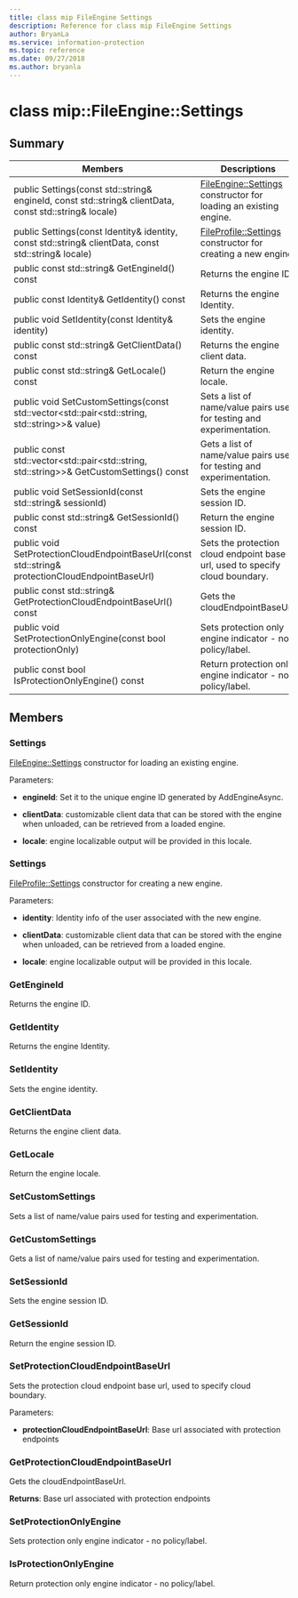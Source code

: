 ```yaml
---
title: class mip FileEngine Settings 
description: Reference for class mip FileEngine Settings 
author: BryanLa
ms.service: information-protection
ms.topic: reference
ms.date: 09/27/2018
ms.author: bryanla
---
```

# class mip::FileEngine::Settings 
  
## Summary
 Members                        | Descriptions                                
--------------------------------|---------------------------------------------
 public Settings(const std::string& engineId, const std::string& clientData, const std::string& locale)  |  [FileEngine::Settings](class_mip_fileengine_settings.md) constructor for loading an existing engine.
 public Settings(const Identity& identity, const std::string& clientData, const std::string& locale)  |  [FileProfile::Settings](class_mip_fileprofile_settings.md) constructor for creating a new engine.
 public const std::string& GetEngineId() const  |  Returns the engine ID.
 public const Identity& GetIdentity() const  |  Returns the engine Identity.
 public void SetIdentity(const Identity& identity)  |  Sets the engine identity.
 public const std::string& GetClientData() const  |  Returns the engine client data.
 public const std::string& GetLocale() const  |  Return the engine locale.
public void SetCustomSettings(const std::vector<std::pair<std::string, std::string>>& value)  |  Sets a list of name/value pairs used for testing and experimentation.
public const std::vector<std::pair<std::string, std::string>>& GetCustomSettings() const  |  Gets a list of name/value pairs used for testing and experimentation.
 public void SetSessionId(const std::string& sessionId)  |  Sets the engine session ID.
 public const std::string& GetSessionId() const  |  Return the engine session ID.
 public void SetProtectionCloudEndpointBaseUrl(const std::string& protectionCloudEndpointBaseUrl)  |  Sets the protection cloud endpoint base url, used to specify cloud boundary.
 public const std::string& GetProtectionCloudEndpointBaseUrl() const  |  Gets the cloudEndpointBaseUrl.
 public void SetProtectionOnlyEngine(const bool protectionOnly)  |  Sets protection only engine indicator - no policy/label.
 public const bool IsProtectionOnlyEngine() const  |  Return protection only engine indicator - no policy/label.
  
## Members
  
### Settings
[FileEngine::Settings](class_mip_fileengine_settings.md) constructor for loading an existing engine.

Parameters:  
* **engineId**: Set it to the unique engine ID generated by AddEngineAsync. 


* **clientData**: customizable client data that can be stored with the engine when unloaded, can be retrieved from a loaded engine. 


* **locale**: engine localizable output will be provided in this locale.


  
### Settings
[FileProfile::Settings](class_mip_fileprofile_settings.md) constructor for creating a new engine.

Parameters:  
* **identity**: Identity info of the user associated with the new engine. 


* **clientData**: customizable client data that can be stored with the engine when unloaded, can be retrieved from a loaded engine. 


* **locale**: engine localizable output will be provided in this locale.


  
### GetEngineId
Returns the engine ID.
  
### GetIdentity
Returns the engine Identity.
  
### SetIdentity
Sets the engine identity.
  
### GetClientData
Returns the engine client data.
  
### GetLocale
Return the engine locale.
  
### SetCustomSettings
Sets a list of name/value pairs used for testing and experimentation.
  
### GetCustomSettings
Gets a list of name/value pairs used for testing and experimentation.
  
### SetSessionId
Sets the engine session ID.
  
### GetSessionId
Return the engine session ID.
  
### SetProtectionCloudEndpointBaseUrl
Sets the protection cloud endpoint base url, used to specify cloud boundary.

Parameters:  
* **protectionCloudEndpointBaseUrl**: Base url associated with protection endpoints


  
### GetProtectionCloudEndpointBaseUrl
Gets the cloudEndpointBaseUrl.

  
**Returns**: Base url associated with protection endpoints
  
### SetProtectionOnlyEngine
Sets protection only engine indicator - no policy/label.
  
### IsProtectionOnlyEngine
Return protection only engine indicator - no policy/label.